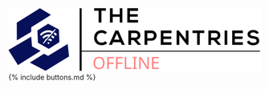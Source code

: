 <div class="header">
<a href="/"><img src="/images/OFFLINE.svg" width="800px"></a>
</br>
{% include buttons.md %}
</div>
